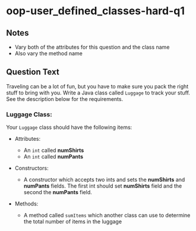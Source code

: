 # oop-user_defined_classes-hard-q1

## Notes

- Vary both of the attributes for this question and the class name
- Also vary the method name

## Question Text

Traveling can be a lot of fun, but you have to make sure you pack the right stuff to bring with you. Write a Java class
called `Luggage` to track your stuff. See the description below for the requirements.

### Luggage Class:

Your `Luggage` class should have the following items:

- Attributes:
    - An `int` called **numShirts**
    - An `int` called **numPants**

- Constructors:
    - A constructor which accepts two ints and sets the **numShirts** and **numPants** fields. The first int should
      set **numShirts** field and the second the **numPants** field.

- Methods:
    - A method called `sumItems` which another class can use to determine the total number of items in the luggage
